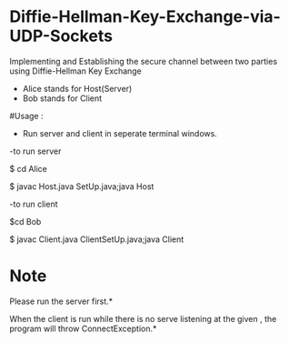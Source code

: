 # Diffie-Hellman-Key-Exchange-via-UDP-Sockets
Implementing and Establishing the secure channel between two parties using Diffie-Hellman Key Exchange

- Alice stands for Host(Server)
- Bob stands for Client

#Usage :

- Run server and client in seperate terminal windows.

-to run server

  $ cd Alice

  $ javac Host.java SetUp.java;java Host

-to run client

  $cd Bob

  $ javac Client.java ClientSetUp.java;java Client <port-number>

# Note

Please run the server first.*

When the client is run while there is no serve listening at the given <port-number>, the program will throw ConnectException.*
